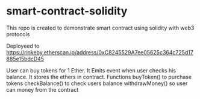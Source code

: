 # smart-contract-solidity
This repo is created to demonstrate smart contract using solidity with web3 protocols


Deployeed to https://rinkeby.etherscan.io/address/0xC8245529A7ee05625c364c725d17885e15bdcD45

User can buy tokens for 1 Ether. It Emits event when user checks his balance. It stores the ethers in contract.
Functions buyToken() to purchase tokens checkBalance() to check users balance withdrawMoney() so user can money from the contract
